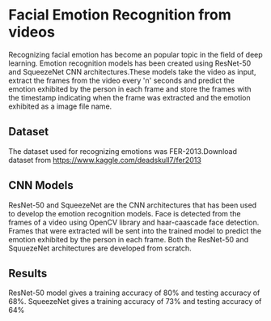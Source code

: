 # Facial Emotion Recognition from videos

Recognizing facial emotion has become an popular topic in the field of deep learning. Emotion recognition models has been created using ResNet-50 and SqueezeNet CNN architectures.These models take the video as input, extract the frames from the video every 'n' seconds and predict the emotion exhibited by the person in each frame and store the frames with the timestamp indicating when the frame was extracted and the emotion exhibited as a image file name.

## Dataset

The dataset used for recognizing emotions was FER-2013.Download dataset from https://www.kaggle.com/deadskull7/fer2013

## CNN Models

ResNet-50 and SqueezeNet are the CNN architectures that has been used to develop the emotion recognition models. Face is detected from the frames of a video using OpenCV library and haar-caascade face detection. Frames that were extracted will be sent into the trained model to predict the emotion exhibited by the person in each frame. Both the ResNet-50 and SquuezeNet architectures are developed from scratch.

## Results

ResNet-50 model gives a training accuracy of 80% and testing accuracy of 68%.
SqueezeNet gives a training accuracy of 73% and testing accuracy of 64% 

